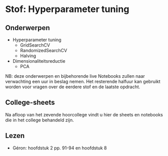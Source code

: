# Stof: Hyperparameter tuning

## Onderwerpen

* Hyperparameter tuning
    * GridSearchCV
    * RandomizedSearchCV
    * Halving
* Dimensionaliteitsreductie
    * PCA

NB: deze onderwerpen en bijbehorende live Notebooks zullen naar verwachting een uur in beslag nemen. Het resterende halfuur kan gebruikt worden voor vragen over de eerdere stof en de laatste opdracht.

## College-sheets

Na afloop van het zevende hoorcollege vindt u hier de sheets en notebooks die in het college behandeld zijn.

## Lezen

* Géron: hoofdstuk 2 pp. 91-94 en hoofdstuk 8